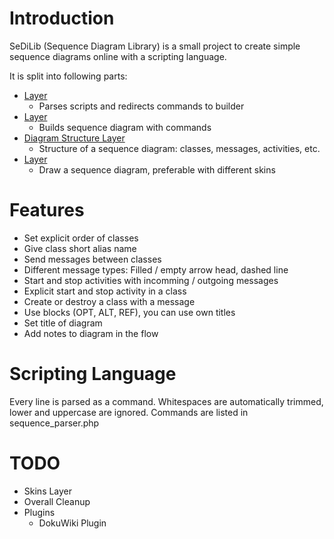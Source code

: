 # Introduction #

SeDiLib (Sequence Diagram Library) is a small project to create simple sequence diagrams online with a scripting language.


It is split into following parts:
  * [Layer](Parser.md)
    * Parses scripts and redirects commands to builder
  * [Layer](Builder.md)
    * Builds sequence diagram with commands
  * [Diagram Structure Layer](Sequence.md)
    * Structure of a sequence diagram: classes, messages, activities, etc.
  * [Layer](Drawing.md)
    * Draw a sequence diagram, preferable with different skins

# Features #
  * Set explicit order of classes
  * Give class short alias name
  * Send messages between classes
  * Different message types: Filled / empty arrow head, dashed line
  * Start and stop activities with incomming / outgoing messages
  * Explicit start and stop activity in a class
  * Create or destroy a class with a message
  * Use blocks (OPT, ALT, REF), you can use own titles
  * Set title of diagram
  * Add notes to diagram in the flow

# Scripting Language #
Every line is parsed as a command. Whitespaces are automatically trimmed, lower and uppercase are ignored. Commands are listed in sequence\_parser.php

# TODO #
  * Skins Layer
  * Overall Cleanup
  * Plugins
    * DokuWiki Plugin